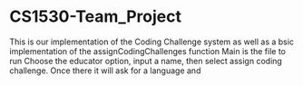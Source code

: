 # CS1530-Team_Project

This is our implementation of the Coding Challenge system as well as a bsic implementation of the assignCodingChallenges function
Main is the file to run
Choose the educator option, input a name, then select assign coding challenge. Once there it will ask for a language and 